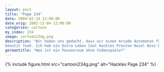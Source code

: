 ```yaml
---
layout: post
title: "Page 234"
date: 2004-02-24 12:00:00
date_orig: 2002-11-04 12:00:00
categories: cartoon
my_index: 234
image: cartoon234g.png
description: "Wir haben uns gedacht, dass wir einen Arcade Automaten für den Pausenraum brauchen Yeah! Ich will Galaga spielen. Nein, halt, Mortal Kombat Sorry, das passt leider nicht ins Budget, ihr müsst euch etwas anderes überlegen Hmm Halt, warte, Q bert Ich fühl mich so
benutzt Yeah. Ich hab ein Extra Leben Cool Hackles Preston Hazel Boss Dog"
germantitle: "Was ist ein Pausenraum ohne Videospiele?"
---
```


{% include figure.html src="cartoon234g.png" alt="Hackles Page 234"  %}

